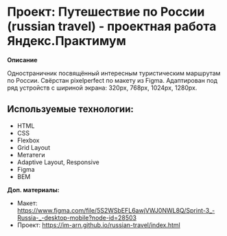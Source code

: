 # Проект: Путешествие по России (russian travel) - проектная работа Яндекс.Практимум

**Описание**

Одностраничник посвящённый интересным туристическим маршрутам по России. Свёрстан pixelperfect по макету из Figma. Адаптирован под ряд устройств c шириной экрана: 320px, 768px, 1024px, 1280px.

## Используемые технологии:
* HTML
* CSS
* Flexbox
* Grid Layout
* Метатеги
* Adaptive Layout, Responsive
* Figma
* BEM

**Доп. материалы:**
* Макет: https://www.figma.com/file/5S2WSbEFL6awjVWJ0NWL8Q/Sprint-3_-Russia-_-desktop-mobile?node-id=28503
* Проект: https://im-arn.github.io/russian-travel/index.html